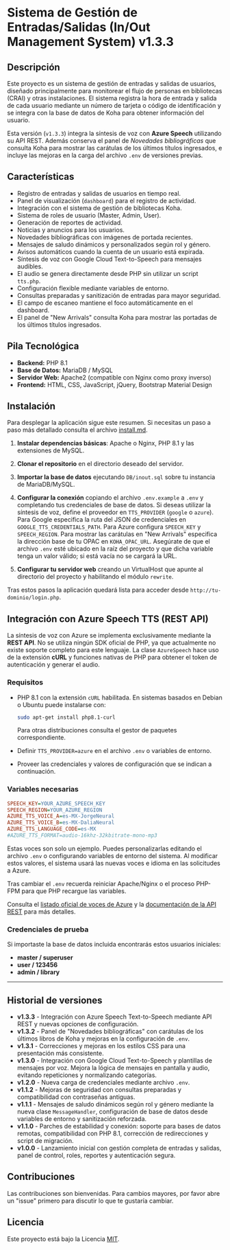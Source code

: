 # Sistema de Gestión de Entradas/Salidas (In/Out Management System) v1.3.3

## Descripción

Este proyecto es un sistema de gestión de entradas y salidas de usuarios, diseñado principalmente para monitorear el flujo de personas en bibliotecas (CRAI) y otras instalaciones. El sistema registra la hora de entrada y salida de cada usuario mediante un número de tarjeta o código de identificación y se integra con la base de datos de Koha para obtener información del usuario.

Esta versión (`v1.3.3`) integra la síntesis de voz con **Azure Speech** utilizando su API REST. Además conserva el panel de *Novedades bibliográficas* que consulta Koha para mostrar las carátulas de los últimos títulos ingresados, e incluye las mejoras en la carga del archivo `.env` de versiones previas.

## Características

* Registro de entradas y salidas de usuarios en tiempo real.
* Panel de visualización (`dashboard`) para el registro de actividad.
* Integración con el sistema de gestión de bibliotecas Koha.
* Sistema de roles de usuario (Master, Admin, User).
* Generación de reportes de actividad.
* Noticias y anuncios para los usuarios.
* Novedades bibliográficas con imágenes de portada recientes.
* Mensajes de saludo dinámicos y personalizados según rol y género.
* Avisos automáticos cuando la cuenta de un usuario está expirada.
* Síntesis de voz con Google Cloud Text-to-Speech para mensajes audibles.
* El audio se genera directamente desde PHP sin utilizar un script `tts.php`.
* Configuración flexible mediante variables de entorno.
* Consultas preparadas y sanitización de entradas para mayor seguridad.
* El campo de escaneo mantiene el foco automáticamente en el dashboard.
* El panel de "New Arrivals" consulta Koha para mostrar las portadas de los últimos títulos ingresados.

## Pila Tecnológica

* **Backend:** PHP 8.1
* **Base de Datos:** MariaDB / MySQL
* **Servidor Web:** Apache2 (compatible con Nginx como proxy inverso)
* **Frontend:** HTML, CSS, JavaScript, jQuery, Bootstrap Material Design


## Instalación

Para desplegar la aplicación sigue este resumen. Si necesitas un paso a paso más detallado consulta el archivo [install.md](install.md).

1. **Instalar dependencias básicas**: Apache o Nginx, PHP 8.1 y las extensiones de MySQL.
2. **Clonar el repositorio** en el directorio deseado del servidor.
3. **Importar la base de datos** ejecutando `DB/inout.sql` sobre tu instancia de MariaDB/MySQL.
4. **Configurar la conexión** copiando el archivo `.env.example` a `.env` y completando tus credenciales de base de datos.
   Si deseas utilizar la síntesis de voz, define el proveedor en `TTS_PROVIDER` (`google` o `azure`).
   Para Google especifica la ruta del JSON de credenciales en `GOOGLE_TTS_CREDENTIALS_PATH`.
   Para Azure configura `SPEECH_KEY` y `SPEECH_REGION`.
   Para mostrar las carátulas en "New Arrivals" especifica la dirección base de tu OPAC en `KOHA_OPAC_URL`.
   Asegúrate de que el archivo `.env` esté ubicado en la raíz del proyecto y que
   dicha variable tenga un valor válido; si está vacía no se cargará la URL.

5. **Configurar tu servidor web** creando un VirtualHost que apunte al directorio del proyecto y habilitando el módulo `rewrite`.

Tras estos pasos la aplicación quedará lista para acceder desde `http://tu-dominio/login.php`.

## Integración con Azure Speech TTS (REST API)

La síntesis de voz con Azure se implementa exclusivamente mediante la **REST API**.
No se utiliza ningún SDK oficial de PHP, ya que actualmente no existe soporte
completo para este lenguaje. La clase `AzureSpeech` hace uso de la extensión
**cURL** y funciones nativas de PHP para obtener el token de autenticación y
generar el audio.

### Requisitos

- PHP 8.1 con la extensión `cURL` habilitada. En sistemas basados en Debian o
  Ubuntu puede instalarse con:

  ```bash
  sudo apt-get install php8.1-curl
  ```

  Para otras distribuciones consulta el gestor de paquetes correspondiente.
- Definir `TTS_PROVIDER=azure` en el archivo `.env` o variables de entorno.
- Proveer las credenciales y valores de configuración que se indican a
  continuación.

### Variables necesarias

```ini
SPEECH_KEY=YOUR_AZURE_SPEECH_KEY
SPEECH_REGION=YOUR_AZURE_REGION
AZURE_TTS_VOICE_A=es-MX-JorgeNeural
AZURE_TTS_VOICE_B=es-MX-DaliaNeural
AZURE_TTS_LANGUAGE_CODE=es-MX
#AZURE_TTS_FORMAT=audio-16khz-32kbitrate-mono-mp3
```

Estas voces son solo un ejemplo. Puedes personalizarlas editando el archivo
`.env` o configurando variables de entorno del sistema. Al modificar estos
valores, el sistema usará las nuevas voces e idioma en las solicitudes a Azure.

Tras cambiar el `.env` recuerda reiniciar Apache/Nginx o el proceso PHP-FPM para
que PHP recargue las variables.

Consulta el [listado oficial de voces de Azure](https://learn.microsoft.com/azure/cognitive-services/speech-service/language-support?tabs=tts)
y la [documentación de la API REST](https://learn.microsoft.com/azure/cognitive-services/speech-service/rest-text-to-speech)
para más detalles.

### Credenciales de prueba

Si importaste la base de datos incluida encontrarás estos usuarios iniciales:

- **master / superuser**
- **user / 123456**
- **admin / library**

---
## Historial de versiones

- **v1.3.3** - Integración con Azure Speech Text-to-Speech mediante API REST y nuevas opciones de configuración.
- **v1.3.2** - Panel de "Novedades bibliográficas" con carátulas de los últimos libros de Koha y mejoras en la configuración de `.env`.
- **v1.3.1** - Correcciones y mejoras en los estilos CSS para una presentación más consistente.
- **v1.3.0** - Integración con Google Cloud Text-to-Speech y plantillas de mensajes por voz. Mejora la lógica de mensajes en pantalla y audio, evitando repeticiones y normalizando categorías.
- **v1.2.0** - Nueva carga de credenciales mediante archivo `.env`.
- **v1.1.2** - Mejoras de seguridad con consultas preparadas y compatibilidad con contraseñas antiguas.
- **v1.1.1** - Mensajes de saludo dinámicos según rol y género mediante la nueva clase `MessageHandler`, configuración de base de datos desde variables de entorno y sanitización reforzada.
- **v1.1.0** - Parches de estabilidad y conexión: soporte para bases de datos remotas, compatibilidad con PHP 8.1, corrección de redirecciones y script de migración.
- **v1.0.0** - Lanzamiento inicial con gestión completa de entradas y salidas, panel de control, roles, reportes y autenticación segura.


## Contribuciones

Las contribuciones son bienvenidas. Para cambios mayores, por favor abre un "issue" primero para discutir lo que te gustaría cambiar.

## Licencia

Este proyecto está bajo la Licencia [MIT](https://choosealicense.com/licenses/mit/).

